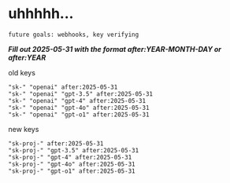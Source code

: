 # uhhhhh...

`future goals: webhooks, key verifying`



***Fill out 2025-05-31 with the format after:YEAR-MONTH-DAY or after:YEAR***

old keys
```
"sk-" "openai" after:2025-05-31
"sk-" "openai" "gpt-3.5" after:2025-05-31
"sk-" "openai" "gpt-4" after:2025-05-31
"sk-" "openai" "gpt-4o" after:2025-05-31
"sk-" "openai" "gpt-o1" after:2025-05-31
```

new keys
```
"sk-proj-" after:2025-05-31
"sk-proj-" "gpt-3.5" after:2025-05-31
"sk-proj-" "gpt-4" after:2025-05-31
"sk-proj-" "gpt-4o" after:2025-05-31
"sk-proj-" "gpt-o1" after:2025-05-31
```
